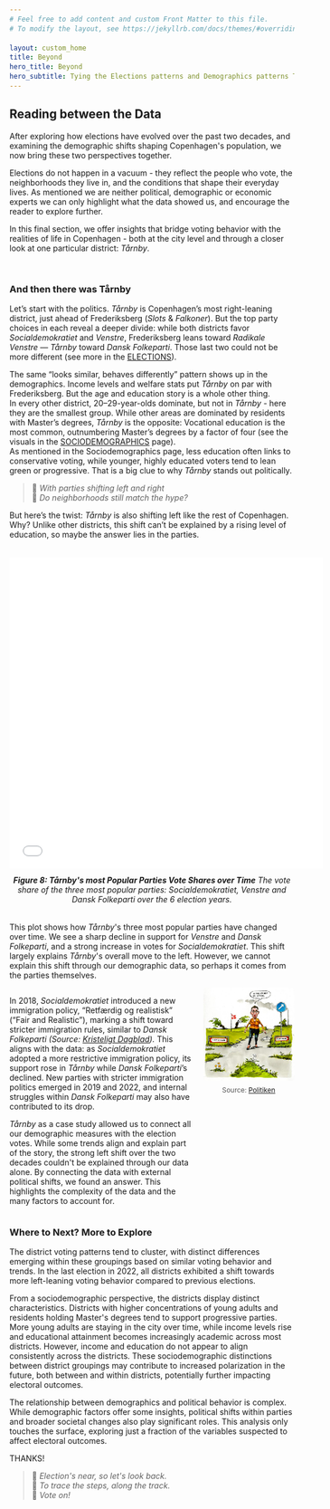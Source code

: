 ```yaml
---
# Feel free to add content and custom Front Matter to this file.
# To modify the layout, see https://jekyllrb.com/docs/themes/#overriding-theme-defaults

layout: custom_home
title: Beyond
hero_title: Beyond
hero_subtitle: Tying the Elections patterns and Demographics patterns Together
---
```


## <a id="beyond"></a>Reading between the Data

After exploring how elections have evolved over the past two decades, and examining the demographic shifts shaping Copenhagen's population, we now bring these two perspectives together.

Elections do not happen in a vacuum - they reflect the people who vote, the neighborhoods they live in, and the conditions that shape their everyday lives. As mentioned we are neither political, demographic or economic experts we can only highlight what the data showed us, and encourage the reader to explore further.

In this final section, we offer insights that bridge voting behavior with the realities of life in Copenhagen - both at the city level and through a closer look at one particular district: *Tårnby*.

<br>

### And then there was Tårnby 
Let’s start with the politics. *Tårnby* is Copenhagen’s most right-leaning district, just ahead of Frederiksberg (*Slots* & *Falkoner*). But the top party choices in each reveal a deeper divide: while both districts favor *Socialdemokratiet* and *Venstre*, Frederiksberg leans toward *Radikale Venstre* — *Tårnby* toward *Dansk Folkeparti*. Those last two could not be more different (see more in the [ELECTIONS](../elections#elections)).

The same “looks similar, behaves differently” pattern shows up in the demographics. Income levels and welfare stats put *Tårnby* on par with Frederiksberg. But the age and education story is a whole other thing.  
In every other district, 20–29-year-olds dominate, but not in *Tårnby* - here they are the smallest group. While other areas are dominated by residents with Master’s degrees, *Tårnby* is the opposite: Vocational education is the most common, outnumbering Master’s degrees by a factor of four (see the visuals in the [SOCIODEMOGRAPHICS](../demographics#Sociodemographics) page).  
As mentioned in the Sociodemographics page, less education often links to conservative voting, while younger, highly educated voters tend to lean green or progressive. That is a big clue to why *Tårnby* stands out politically.

> 🎵 *With parties shifting left and right*  
> 🎵 *Do neighborhoods still match the hype?*  

But here’s the twist: *Tårnby* is also shifting left like the rest of Copenhagen. Why?
Unlike other districts, this shift can’t be explained by a rising level of education, so maybe the answer lies in the parties.

<figure style="text-align: center; margin: 2rem auto; max-width: 900px;">
        <iframe src="assets/taarnby_votes.html" 
                title="Line plot of Tårnby's most Popular Parties Vote Shares over Time"
                style="display: block; margin: auto; border: none; width: 110%; max-width: 920px;" 
                height="550">
        </iframe>
        <figcaption style="margin-top: 0.75rem; font-style: italic;">
        <strong>Figure 8: <em>Tårnby</em>'s most Popular Parties Vote Shares over Time</strong> The vote share of the three most popular parties: <em>Socialdemokratiet</em>, <em>Venstre</em> and <em>Dansk Folkeparti</em> over the 6 election years.
        </figcaption>
</figure>


This plot shows how *Tårnby*'s three most popular parties have changed over time. We see a sharp decline in support for *Venstre* and *Dansk Folkeparti*, and a strong increase in votes for *Socialdemokratiet*. This shift largely explains *Tårnby*'s overall move to the left. However, we cannot explain this shift through our demographic data, so perhaps it comes from the parties themselves.


<div style="display: flex; align-items: flex-start; gap: 20px; margin-top: 1em;">
  <!-- Text section -->
  <div style="flex: 2;">
    <p>
        In 2018, <em>Socialdemokratiet</em> introduced a new immigration policy, “Retfærdig og realistisk” (“Fair and Realistic”), marking a shift toward stricter immigration rules, similar to <em>Dansk Folkeparti</em>
        <span style="font-style: italic;">(Source: 
          <a href="https://www.kristeligt-dagblad.dk/danmark/hvorfor-skiftede-s-udlaendingepolitik" target="_blank" rel="noopener noreferrer">Kristeligt Dagblad</a>).
        </span>
        This aligns with the data: as <em>Socialdemokratiet</em> adopted a more restrictive immigration policy, its support rose in <em>Tårnby</em> while <em>Dansk Folkeparti</em>’s declined. New parties with stricter immigration politics emerged in 2019 and 2022, and internal struggles within <em>Dansk Folkeparti</em> may also have contributed to its drop. 
    </p>
    <p>
        <em>Tårnby</em> as a case study allowed us to connect all our demographic measures with the election votes. While some trends align and explain part of the story, the strong left shift over the two decades couldn't be explained through our data alone. By connecting the data with external political shifts, we found an answer. This highlights the complexity of the data and the many factors to account for.
    </p>
  </div>

  <!-- Image section -->
  <div style="flex: 1; max-width: 500px;">
    <img src="assets/mette_skillevej.png" 
         alt="ny retning" 
         style="width: 100%; height: auto; border-radius: 5px;" />
    <p style="font-size: 0.85em; color: #555; text-align: center; margin-top: 0.5em;">
      Source: 
      <a href="https://politiken.dk/debat/klummer/art7412625/Listen-over-store-beslutninger-Folketinget-skal-tage-i-den-kommende-samling-er-lang-som-en-vinge-p%C3%A5-en-havvindm%C3%B8lle-p%C3%A5-Hornsrev" 
         target="_blank" 
         rel="noopener noreferrer">
         Politiken
      </a>
    </p>
  </div>

</div>




### Where to Next? More to Explore

The district voting patterns tend to cluster, with distinct differences emerging within these groupings based on similar voting behavior and trends. In the last election in 2022, all districts exhibited a shift towards more left-leaning voting behavior compared to previous elections.

From a sociodemographic perspective, the districts display distinct characteristics. Districts with higher concentrations of young adults and residents holding Master's degrees tend to support progressive parties. More young adults are staying in the city over time, while income levels rise and educational attainment becomes increasingly academic across most districts. However, income and education do not appear to align consistently across the districts. These sociodemographic distinctions between district groupings may contribute to increased polarization in the future, both between and within districts, potentially further impacting electoral outcomes.

The relationship between demographics and political behavior is complex. While demographic factors offer some insights, political shifts within parties and broader societal changes also play significant roles. This analysis only touches the surface, exploring just a fraction of the variables suspected to affect electoral outcomes.

THANKS!


>🎵 *Election's near, so let's look back.*  
>🎵 *To trace the steps, along the track.*\
>🎵 *Vote on!* 
